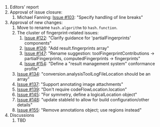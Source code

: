 1. Editors' report
2. Approval of issue closure:
    1. Michael Fanning: [Issue #103](https://github.com/oasis-tcs/sarif-spec/issues/103): "Specify handling of line breaks"
3. Approval of new changes:
    1. Move to rename `hash.algorithm` to `hash.function`.
    1. The cluster of fingerprint-related issues:
        1. [Issue #122](https://github.com/oasis-tcs/sarif-spec/issues/122): "Clarify guidance for 'partialFingerprints' components"
        1. [Issue #126](https://github.com/oasis-tcs/sarif-spec/issues/126): "Add result.fingerprints array"
        1. [Issue #147](https://github.com/oasis-tcs/sarif-spec/issues/147): "Rename suggestion: toolFingerprintContributions -> partialFingerprints, computedFingerprints -> fingerprints"
        1. [Issue #154](https://github.com/oasis-tcs/sarif-spec/issues/154): "Define a "result management system" conformance profile"
    1. [Issue #134](https://github.com/oasis-tcs/sarif-spec/issues/134): "conversion.analysisToolLogFileLocation should be an array"
    1. [Issue #137](https://github.com/oasis-tcs/sarif-spec/issues/137): "Support annotating image attachments"
    1. [Issue #139](https://github.com/oasis-tcs/sarif-spec/issues/139): "Don't require codeFlowLocation.location"
    1. [Issue #145](https://github.com/oasis-tcs/sarif-spec/issues/145): "For symmetry, define a logicalLocation object"
    1. [Issue #148](https://github.com/oasis-tcs/sarif-spec/issues/148): "update stableId to allow for build configuration/other details"
    1. [Issue #155](https://github.com/oasis-tcs/sarif-spec/issues/155): "Remove annotations object; use regions instead"
4. Discussions
    1. TBD
